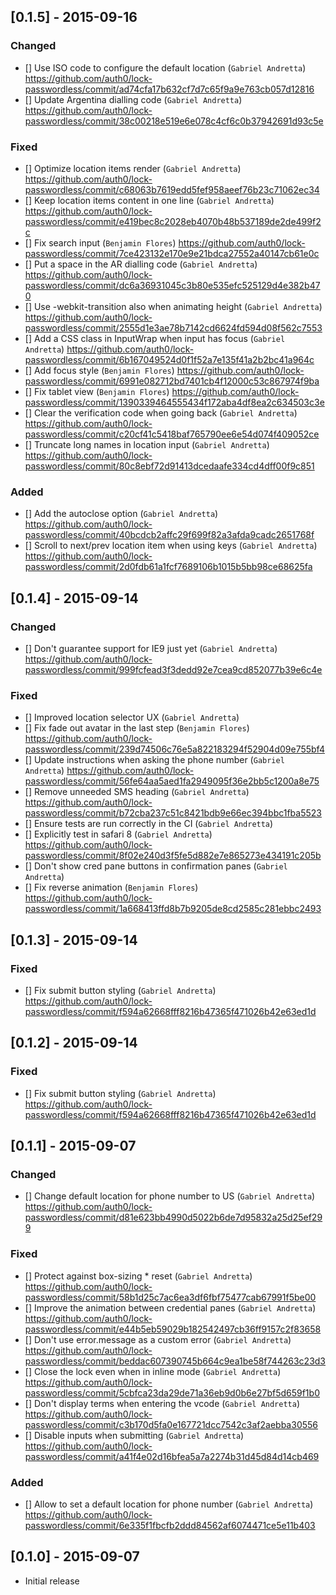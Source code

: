## [0.1.5] - 2015-09-16

### Changed

- [] Use ISO code to configure the default location (`Gabriel Andretta`)
  https://github.com/auth0/lock-passwordless/commit/ad74cfa17b632cf7d7c65f9a9e763cb057d12816
- [] Update Argentina dialling code (`Gabriel Andretta`)
  https://github.com/auth0/lock-passwordless/commit/38c00218e519e6e078c4cf6c0b37942691d93c5e

### Fixed

- [] Optimize location items render (`Gabriel Andretta`)
  https://github.com/auth0/lock-passwordless/commit/c68063b7619edd5fef958aeef76b23c71062ec34
- [] Keep location items content in one line (`Gabriel Andretta`)
  https://github.com/auth0/lock-passwordless/commit/e419bec8c2028eb4070b48b537189de2de499f2c
- [] Fix search input (`Benjamin Flores`)
  https://github.com/auth0/lock-passwordless/commit/7ce423132e170e9e21bdca27552a40147cb61e0c
- [] Put a space in the AR dialling code (`Gabriel Andretta`)
  https://github.com/auth0/lock-passwordless/commit/dc6a36931045c3b80e535efc525129d4e382b470
- [] Use -webkit-transition also when animating height (`Gabriel Andretta`)
  https://github.com/auth0/lock-passwordless/commit/2555d1e3ae78b7142cd6624fd594d08f562c7553
- [] Add a CSS class in InputWrap when input has focus (`Gabriel Andretta`)
  https://github.com/auth0/lock-passwordless/commit/6b167049524d0f1f52a7e135f41a2b2bc41a964c
- [] Add focus style (`Benjamin Flores`)
  https://github.com/auth0/lock-passwordless/commit/6991e082712bd7401cb4f12000c53c867974f9ba
- [] Fix tablet view (`Benjamin Flores`)
  https://github.com/auth0/lock-passwordless/commit/1390339464555434f172aba4df8ea2c634503c3e
- [] Clear the verification code when going back (`Gabriel Andretta`)
  https://github.com/auth0/lock-passwordless/commit/c20cf41c5418baf765790ee6e54d074f409052ce
- [] Truncate long names in location input (`Gabriel Andretta`)
  https://github.com/auth0/lock-passwordless/commit/80c8ebf72d91413dcedaafe334cd4dff00f9c851

### Added
- [] Add the autoclose option (`Gabriel Andretta`)
  https://github.com/auth0/lock-passwordless/commit/40bcdcb2affc29f699f82a3afda9cadc2651768f
- [] Scroll to next/prev location item when using keys (`Gabriel Andretta`)
  https://github.com/auth0/lock-passwordless/commit/2d0fdb61a1fcf7689106b1015b5bb98ce68625fa

## [0.1.4] - 2015-09-14

### Changed

- [] Don't guarantee support for IE9 just yet (`Gabriel Andretta`)
  https://github.com/auth0/lock-passwordless/commit/999fcfead3f3dedd92e7cea9cd852077b39e6c4e

### Fixed

- [] Improved location selector UX (`Gabriel Andretta`)
- [] Fix fade out avatar in the last step (`Benjamin Flores`)
  https://github.com/auth0/lock-passwordless/commit/239d74506c76e5a822183294f52904d09e755bf4
- [] Update instructions when asking the phone number (`Gabriel Andretta`)
  https://github.com/auth0/lock-passwordless/commit/56fe64aa5aed1fa2949095f36e2bb5c1200a8e75
- [] Remove unneeded SMS heading (`Gabriel Andretta`)
  https://github.com/auth0/lock-passwordless/commit/b72cba237c51c8421bdb9e66ec394bbc1fba5523
- [] Ensure tests are run correctly in the CI (`Gabriel Andretta`)
- [] Explicitly test in safari 8 (`Gabriel Andretta`)
  https://github.com/auth0/lock-passwordless/commit/8f02e240d3f5fe5d882e7e865273e434191c205b
- [] Don't show cred pane buttons in confirmation panes (`Gabriel Andretta`)
- [] Fix reverse animation (`Benjamin Flores`)
  https://github.com/auth0/lock-passwordless/commit/1a668413ffd8b7b9205de8cd2585c281ebbc2493

## [0.1.3] - 2015-09-14

### Fixed

- [] Fix submit button styling (`Gabriel Andretta`)
  https://github.com/auth0/lock-passwordless/commit/f594a62668fff8216b47365f471026b42e63ed1d

## [0.1.2] - 2015-09-14

### Fixed

- [] Fix submit button styling (`Gabriel Andretta`)
  https://github.com/auth0/lock-passwordless/commit/f594a62668fff8216b47365f471026b42e63ed1d

## [0.1.1] - 2015-09-07

### Changed

- [] Change default location for phone number to US (`Gabriel Andretta`)
  https://github.com/auth0/lock-passwordless/commit/d81e623bb4990d5022b6de7d95832a25d25ef299

### Fixed

- [] Protect against box-sizing * reset (`Gabriel Andretta`)
  https://github.com/auth0/lock-passwordless/commit/58b1d25c7ac6ea3df6fbf75477cab67991f5be00
- [] Improve the animation between credential panes (`Gabriel Andretta`)
  https://github.com/auth0/lock-passwordless/commit/e44b5eb59029b182542497cb36ff9157c2f83658
- [] Don't use error.message as a custom error (`Gabriel Andretta`)
  https://github.com/auth0/lock-passwordless/commit/beddac607390745b664c9ea1be58f744263c23d3
- [] Close the lock even when in inline mode (`Gabriel Andretta`)
  https://github.com/auth0/lock-passwordless/commit/5cbfca23da29de71a36eb9d0b6e27bf5d659f1b0
- [] Don't display terms when entering the vcode (`Gabriel Andretta`)
  https://github.com/auth0/lock-passwordless/commit/c3b170d5fa0e167721dcc7542c3af2aebba30556
- [] Disable inputs when submitting (`Gabriel Andretta`)
  https://github.com/auth0/lock-passwordless/commit/a41f4e02d16bfea5a7a2274b31d45d84d14cb469

### Added

- [] Allow to set a default location for phone number (`Gabriel Andretta`)
  https://github.com/auth0/lock-passwordless/commit/6e335f1fbcfb2ddd84562af6074471ce5e11b403

## [0.1.0] - 2015-09-07

- Initial release
